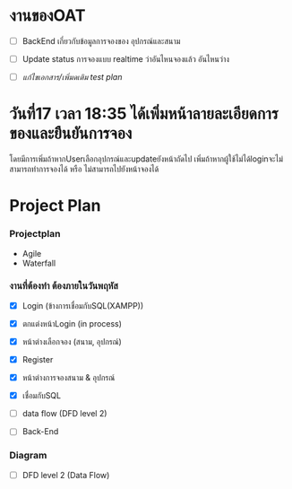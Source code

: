 # งานของOAT
- [ ] BackEnd เกี่ยวกับข้อมูลการจองของ อุปกรณ์และสนาม 

- [ ] Update status การจองแบบ realtime ว่าอันไหนจองแล้ว อันไหนว่าง

- [ ] *แก้ไขเอกสาร/เพิ่มดเติม test plan*

# วันที่17 เวลา 18:35 ได้เพิ่มหน้าลายละเอียดการของและยืนยันการจอง
โดยมีการเพิ่มถ้าหากUserเลือกอุปกรณ์และupdateยังหน้าถัดไป
เพิ่มถ้าหากผู้ใช้ไม่ได้loginจะไม่สามารถทำการจองได้ หรือ ไม่สามารถไปยังหน้าจองได้


# Project Plan
### Projectplan
- Agile
- Waterfall

### งานที่ต้องทำ ต้องภายในวันพฤหัส
- [x] Login (ข้างการเชื่อมกับSQL(XAMPP))
- [x] ตกแต่งหน้าLogin (in process)
- [x] หน้าต่างเลือกจอง (สนาม, อุปกรณ์)
- [x] Register
- [x] หน้าต่างการจองสนาม & อุปกรณ์
- [x] เชื่อมกับSQL
- [ ] data flow (DFD level 2)
- [ ] Back-End


### Diagram
- [ ] DFD level 2 (Data Flow)
